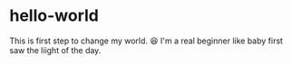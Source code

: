 # hello-world
This is first step to change my world. 😆 I'm a real beginner like baby first saw the liight of the day.
